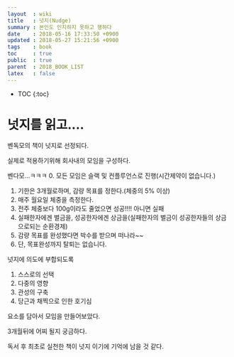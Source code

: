 ```yaml
---
layout  : wiki
title   : 넛지(Nudge)
summary : 본인도 인지하지 못하고 행하다
date    : 2018-05-16 17:33:50 +0900
updated : 2018-05-27 15:21:56 +0900
tags    : book
toc     : true
public  : true
parent  : 2018_BOOK_LIST
latex   : false
---
```

* TOC
{:toc}

# 넛지를 읽고....
벤독모의 책이 넛지로 선정되다.


실제로 적용하기위해 회사내의 모임을 구성하다.

벤다모...ㅋㅋㅋ
0. 모든 모임은 슬랙 및 컨플루언스로 진행(시간제약이 없습니다.)
1. 기한은 3개월로하며, 감량 목표를 정한다.(체중의 5% 이상)
2. 매주 월요일 체중을 측정한다.
3. 전주 체중보다 100g이라도 줄었으면 성공!!!! 아니면 실패
4. 실패한자에겐 벌금을, 성공한자에겐 상금을(실패한자의 벌금이 성공한자들의 상금으로되는 순환경제)
5. 감량 목표를 완성했다면 박수를 받으며 떠나라~~
6. 단, 목표완성까지 탈퇴는 없습니다.

넛지에 의도에 부합되도록 
1. 스스로의 선택
2. 다중의 영향
3. 관성의 구축
4. 당근과 채찍으로 인한 호기심

요소를 담아서 모임을 만들어보았다.

3개월뒤에 어찌 될지 궁금하다.

독서 후 최초로 실천한 책이 넛지 이기에
기억에 남을 것 같다.



